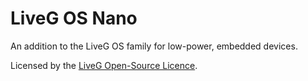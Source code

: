 # LiveG OS Nano
An addition to the LiveG OS family for low-power, embedded devices.

Licensed by the [LiveG Open-Source Licence](LICENCE.md).
